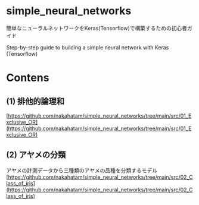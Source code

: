 # simple_neural_networks
簡単なニューラルネットワークをKeras(Tensorflow)で構築するための初心者ガイド

Step-by-step guide to building a simple neural network with Keras (Tensorflow)

# Contens

## (1) 排他的論理和
[https://github.com/nakahatam/simple_neural_networks/tree/main/src/01_Exclusive_OR](https://github.com/nakahatam/simple_neural_networks/tree/main/src/01_Exclusive_OR)

## (2) アヤメの分類
アヤメの計測データから三種類のアヤメの品種を分類するモデル
[https://github.com/nakahatam/simple_neural_networks/tree/main/src/02_Class_of_iris](https://github.com/nakahatam/simple_neural_networks/tree/main/src/02_Class_of_iris)
